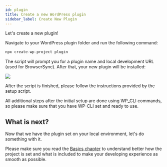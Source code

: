 ```yaml
---
id: plugin
title: Create a new WordPress plugin
sidebar_label: Create New Plugin
---
```


Let's create a new plugin!

Navigate to your WordPress plugin folder and run the following command:

```bash
npx create-wp-project plugin
```

The script will prompt you for a plugin name and local development URL (used for BrowserSync). After that, your new plugin will be installed:

![](https://raw.githubusercontent.com/infinum/eightshift-frontend-libs/develop/package/setup.gif)

After the script is finished, please follow the instructions provided by the setup script.

All additional steps after the initial setup are done using WP_CLI commands, so please make sure that you have WP-CLI set and ready to use.

## What is next?
Now that we have the plugin set on your local environment, let's do something with it.

Please make sure you read the [Basics chapter](basics/basics.md) to understand better how the project is set and what is included to make your developing experience as smooth as possible.

